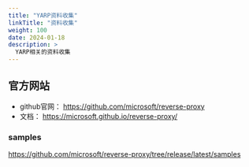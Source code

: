 ```yaml
---
title: "YARP资料收集"
linkTitle: "资料收集"
weight: 100
date: 2024-01-18
description: >
  YARP相关的资料收集
---
```



## 官方网站

- github官网： https://github.com/microsoft/reverse-proxy
- 文档： https://microsoft.github.io/reverse-proxy/

### samples

https://github.com/microsoft/reverse-proxy/tree/release/latest/samples